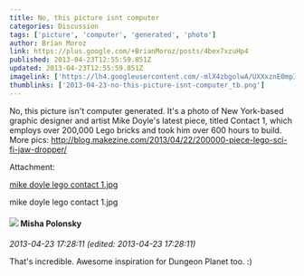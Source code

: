 ```yaml
---
title: No, this picture isnt computer
categories: Discussion
tags: ['picture', 'computer', 'generated', 'photo']
author: Brian Moroz
link: https://plus.google.com/+BrianMoroz/posts/4bex7xzuHp4
published: 2013-04-23T12:55:59.851Z
updated: 2013-04-23T12:55:59.851Z
imagelink: ['https://lh4.googleusercontent.com/-mlX4zbgolwA/UXXxznE0mpI/AAAAAAAAPKU/V6sQm9bHOhE/w288-h288/mike%2Bdoyle%2Blego%2Bcontact%2B1.jpg']
thumblinks: ['2013-04-23-no-this-picture-isnt-computer_tb.png']
---
```


No, this picture isn&#39;t computer generated. It&#39;s a photo of New York-based graphic designer and artist Mike Doyle&#39;s latest piece, titled Contact 1, which employs over 200,000 Lego bricks and took him over 600 hours to build. More pics: <a href="http://blog.makezine.com/2013/04/22/200000-piece-lego-sci-fi-jaw-dropper/" class="ot-anchor">http://blog.makezine.com/2013/04/22/200000-piece-lego-sci-fi-jaw-dropper/</a>


Attachment:

<a href='https://plus.google.com/photos/109780686446922422512/albums/5869863554221953569/5869863558312139410?authkey=CI3Kxtf6upzSUQ&sqi=100084733231320276299&sqsi=495ab0e7-7352-40c7-9718-677d19c9273e'>mike doyle lego contact 1.jpg</a>


mike doyle lego contact 1.jpg
<div id='comment z13wwvcqcqvgc5kcp23jvbmxvsqpgd5hs04'>
  <h4><img src='{{site.baseurl}}//images/avatars/116245899164381280330_photo.jpg'> Misha Polonsky</h4>
      <p><cite>2013-04-23 17:28:11 (edited: 2013-04-23 17:28:11)</cite></p>
        <p>That&#39;s incredible. Awesome inspiration for Dungeon Planet too. :)</p>
</div>
        